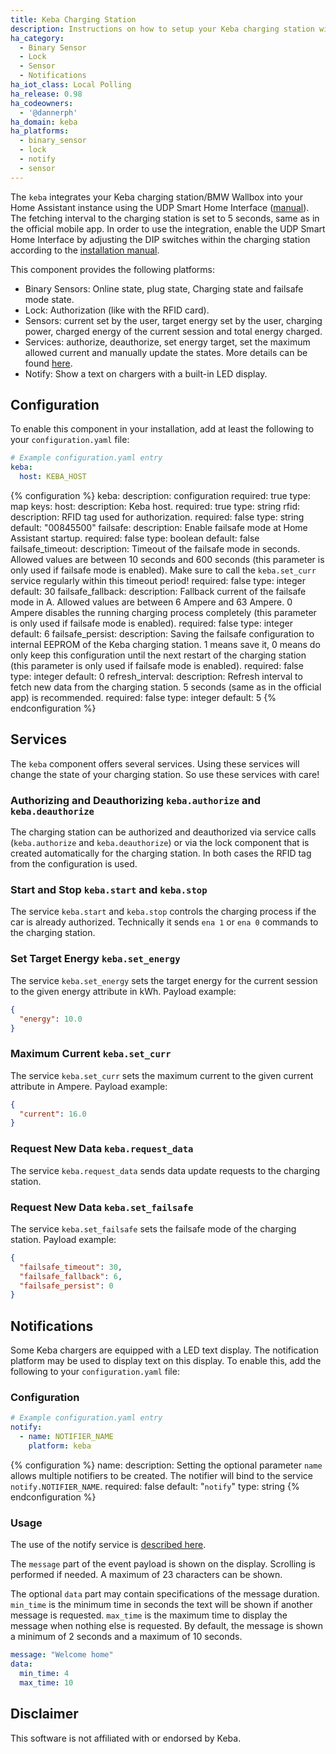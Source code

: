 ```yaml
---
title: Keba Charging Station
description: Instructions on how to setup your Keba charging station with Home Assistant.
ha_category:
  - Binary Sensor
  - Lock
  - Sensor
  - Notifications
ha_iot_class: Local Polling
ha_release: 0.98
ha_codeowners:
  - '@dannerph'
ha_domain: keba
ha_platforms:
  - binary_sensor
  - lock
  - notify
  - sensor
---
```


The `keba` integrates your Keba charging station/BMW Wallbox into your Home Assistant instance using the UDP Smart Home Interface ([manual](https://www.keba.com/web/downloads/e-mobility/KeContact_P20_P30_UDP_ProgrGuide_en.pdf)). The fetching interval to the charging station is set to 5 seconds, same as in the official mobile app. In order to use the integration, enable the UDP Smart Home Interface by adjusting the DIP switches within the charging station according to the [installation manual](https://www.keba.com/file/downloads/e-mobility/KeContact_KCP20_30_ih_en.pdf).

This component provides the following platforms:

- Binary Sensors: Online state, plug state, Charging state and failsafe mode state.
- Lock: Authorization (like with the RFID card).
- Sensors: current set by the user, target energy set by the user, charging power, charged energy of the current session and total energy charged.
- Services: authorize, deauthorize, set energy target, set the maximum allowed current and manually update the states. More details can be found [here](/integrations/keba/#services).
- Notify: Show a text on chargers with a built-in LED display.

## Configuration

To enable this component in your installation, add at least the following to your `configuration.yaml` file:

```yaml
# Example configuration.yaml entry
keba:
  host: KEBA_HOST
```

{% configuration %}
keba:
  description: configuration
  required: true
  type: map
  keys:
    host:
      description: Keba host.
      required: true
      type: string
    rfid:
      description: RFID tag used for authorization.
      required: false
      type: string
      default: "00845500"
    failsafe:
      description: Enable failsafe mode at Home Assistant startup.
      required: false
      type: boolean
      default: false
    failsafe_timeout:
      description: Timeout of the failsafe mode in seconds. Allowed values are between 10 seconds and 600 seconds (this parameter is only used if failsafe mode is enabled). Make sure to call the `keba.set_curr` service regularly within this timeout period!
      required: false
      type: integer
      default: 30
    failsafe_fallback:
      description: Fallback current of the failsafe mode in A. Allowed values are between 6 Ampere and 63 Ampere. 0 Ampere disables the running charging process completely (this parameter is only used if failsafe mode is enabled).
      required: false
      type: integer
      default: 6
    failsafe_persist:
      description: Saving the failsafe configuration to internal EEPROM of the Keba charging station. 1 means save it, 0 means do only keep this configuration until the next restart of the charging station (this parameter is only used if failsafe mode is enabled).
      required: false
      type: integer
      default: 0
    refresh_interval:
      description: Refresh interval to fetch new data from the charging station. 5 seconds (same as in the official app) is recommended.
      required: false
      type: integer
      default: 5
{% endconfiguration %}

## Services

The `keba` component offers several services. Using these services will change the state of your charging station. So use these services with care!

### Authorizing and Deauthorizing `keba.authorize` and `keba.deauthorize`

The charging station can be authorized and deauthorized via service calls (`keba.authorize` and `keba.deauthorize`) or via the lock component that is created automatically for the charging station. In both cases the RFID tag from the configuration is used.

### Start and Stop `keba.start` and `keba.stop`

The service `keba.start` and `keba.stop` controls the charging process if the car is already authorized. Technically it sends `ena 1` or `ena 0` commands to the charging station.

### Set Target Energy `keba.set_energy`

The service `keba.set_energy` sets the target energy for the current session to the given energy attribute in kWh. Payload example:

```json
{
  "energy": 10.0
}
```

### Maximum Current `keba.set_curr`

The service `keba.set_curr` sets the maximum current to the given current attribute in Ampere. Payload example:

```json
{
  "current": 16.0
}
```

### Request New Data `keba.request_data`

The service `keba.request_data` sends data update requests to the charging station.

### Request New Data `keba.set_failsafe`

The service `keba.set_failsafe` sets the failsafe mode of the charging station. Payload example:

```json
{
  "failsafe_timeout": 30,
  "failsafe_fallback": 6,
  "failsafe_persist": 0
}
```

## Notifications

Some Keba chargers are equipped with a LED text display. The notification platform may be used to display text on this display. To enable this, add the following to your `configuration.yaml` file:

### Configuration

```yaml
# Example configuration.yaml entry
notify:
  - name: NOTIFIER_NAME
    platform: keba
```

{% configuration %}
name:
  description: Setting the optional parameter `name` allows multiple notifiers to be created. The notifier will bind to the service `notify.NOTIFIER_NAME`.
  required: false
  default: "`notify`"
  type: string
{% endconfiguration %}

### Usage

The use of the notify service is [described here](/integrations/notify/).

The `message` part of the event payload is shown on the display. Scrolling is performed if needed. A maximum of 23 characters can be shown.

The optional `data` part may contain specifications of the message duration. `min_time` is the minimum time in seconds the text will be shown if another message is requested. `max_time` is the maximum time to display the message when nothing else is requested. By default, the message is shown a minimum of 2 seconds and a maximum of 10 seconds.

```yaml
message: "Welcome home"
data:
  min_time: 4
  max_time: 10
```

## Disclaimer

This software is not affiliated with or endorsed by Keba.
